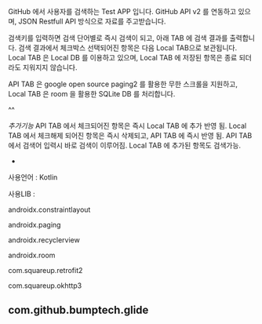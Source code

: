 GitHub 에서 사용자를 검색하는 Test APP 입니다.
GitHub API v2 를 연동하고 있으며, JSON Restfull API 방식으로 자료를 주고받습니다.

검색키를 입력하면 검색 단어별로 즉시 검색이 되고, 아래 TAB 에 검색 결과를 출력합니다.
검색 결과에서 체크박스 선택되어진 항목은 다음 Local TAB으로 보관됩니다.
Local TAB 은 Local DB 를 이용하고 있으며, Local TAB 에 저장된 항목은 종료 되더라도 지워지지 않습니다.

API TAB 은 google open source paging2 를 활용한 무한 스크롤을 지원하고,
Local TAB 은 room 을 활용한 SQLite DB 를 처리합니다.

^^

*추가기능*
API TAB 에서 체크되어진 항목은 즉시 Local TAB 에 추가 반영 됨.
Local TAB 에서 체크해제 되어진 항목은 즉시 삭제되고, API TAB 에 즉시 반영 됨.
API TAB 에서 검색어 입력시 바로 검색이 이루어짐.
Local TAB 에 추가된 항목도 검색가능.

-
사용언어 : Kotlin

사용LIB : 

androidx.constraintlayout

androidx.paging

androidx.recyclerview

androidx.room

com.squareup.retrofit2

com.squareup.okhttp3

com.github.bumptech.glide
-